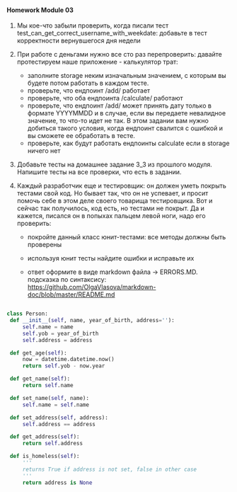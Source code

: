  #### Homework Module 03


  1. Мы кое-что забыли проверить, когда писали тест test_can_get_correct_username_with_weekdate: добавьте в тест корректности вернувшегося дня недели

 2. При работе с деньгами нужно все сто раз перепроверить: давайте протестируем наше приложение - калькулятор трат:

    * заполните storage неким изначальным значением, с которым вы будете потом работать в каждом тесте.
    * проверьте, что ендпоинт /add/ работает
    * проверьте, что оба ендпоинта /calculate/ работают
    * проверьте, что ендпоинт /add/ может принять дату только в формате YYYYMMDD и в случае, если вы передаете невалидное значение, то что-то идет не так. В этом задании вам нужно добиться такого условия, когда ендпоинт свалится с ошибкой и вы сможете ее обработать в тесте.
    * проверьте, как будут работать ендпоинты calculate если в storage ничего нет

 3. Добавьте тесты на домашнее задание 3_3 из прошлого модуля. Напишите тесты на все проверки, что есть в задании.

 4. Каждый разработчик еще и тестировщик: он должен уметь покрыть тестами свой код. Но бывает так, что он не успевает, и просит помочь себе в этом деле своего товарища тестировщика. Вот и сейчас так получилось, код есть, но тестами не покрыт. Да и кажется, писался он в попыхах пальцем левой ноги, надо его проверить:

    * покройте данный класс юнит-тестами: все методы должны быть проверены

    * используя юнит тесты найдите ошибки и исправьте их

    * ответ оформите в виде markdown файла -> ERRORS.MD. подсказка по синтаксису: https://github.com/OlgaVlasova/markdown-doc/blob/master/README.md

   ```python

class Person:
    def __init__(self, name, year_of_birth, address=''):
        self.name = name
        self.yob = year_of_birth
        self.address = address

    def get_age(self):
		now = datetime.datetime.now()
		return self.yob - now.year

	def get_name(self):
		return self.name

	def set_name(self, name):
		self.name = self.name

	def set_address(self, address):
		self.address == address

	def get_address(self):
		return self.address

	def is_homeless(self):
		'''
		returns True if address is not set, false in other case
		'''
		return address is None
   ```

